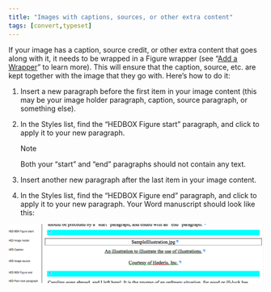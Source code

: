 ```yaml
---
title: "Images with captions, sources, or other extra content"
tags: [convert,typeset]
---
```

 
<html><body><section data-type="chapter" class="hsecchapter" data-hederis-type="hsecchapter" id="images-with-captions-etc" data-pi-attrs="id: images-with-captions-etc; data-tags: convert,typeset;" role="doc-chapter" data-tags="convert,typeset" data-author-name=" " data-book-title=" " title="Images with captions, sources, or other extra content"><p class="hblkp" data-hederis-type="hblkp" id="pp4SPXs4N">If your image has a caption, source credit, or other extra content that goes along with it, it needs to be wrapped in a Figure wrapper (see &#8220;<a href="{% link _docs/add-a-wrapper.md %}" class="hspana" data-hederis-type="hspana" id="pU6JnSMpM">Add a Wrapper</a>&#8221; to learn more). This will ensure that the caption, source, etc. are kept together with the image that they go with. Here&#8217;s how to do it:</p><ol class="hwprnumlist" data-hederis-type="hwprnumlist" id="pfTT42tdr"><li class="hblkoli" data-hederis-type="hblkoli" id="li05v0f9V4"><p class="hblkoli" data-hederis-type="hblklip" id="pCvUPhcem">Insert a new paragraph before the first item in your image content (this may be your image holder paragraph, caption, source paragraph, or something else).</p></li><li class="hblkoli" data-hederis-type="hblkoli" id="liwHZxVBvO"><p class="hblkoli" data-hederis-type="hblklip" id="pIrIYB7rM">In the Styles list, find the &#8220;HEDBOX Figure start&#8221; paragraph, and click to apply it to your new paragraph.</p><aside class="hwprbox box" data-hederis-type="hwprbox" id="poQYgGTmH" data-type="sidebar"><p class="hblktype" data-hederis-type="hblktype" id="pJUFy13QH">Note</p><p class="hblkp" data-hederis-type="hblkp" id="pOIPcAf52">Both your &#8220;start&#8221; and &#8220;end&#8221; paragraphs should not contain any text.</p></aside></li><li class="hblkoli" data-hederis-type="hblkoli" id="li25MKR1SR"><p class="hblkoli" data-hederis-type="hblklip" id="pjszuafW7">Insert another new paragraph after the last item in your image content.</p></li><li class="hblkoli" data-hederis-type="hblkoli" id="lili7NBUqb"><p class="hblkoli" data-hederis-type="hblklip" id="priMIT2vh">In the Styles list, find the &#8220;HEDBOX Figure end&#8221; paragraph, and click to apply it to your new paragraph. Your Word manuscript should look like this:</p></li></ol><img data-hederis-type="hblkimg" class="hblkimg" id="pLa7cSgDu" src="/images/image_2.png" data-img-src="/images/image_2.png"/></section></body></html>
